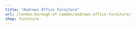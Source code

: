 ```yaml
---
title: "Andrews Office Furniture"
url: /london-borough-of-camden/andrews-office-furniture/
shop: furniture
---
```

